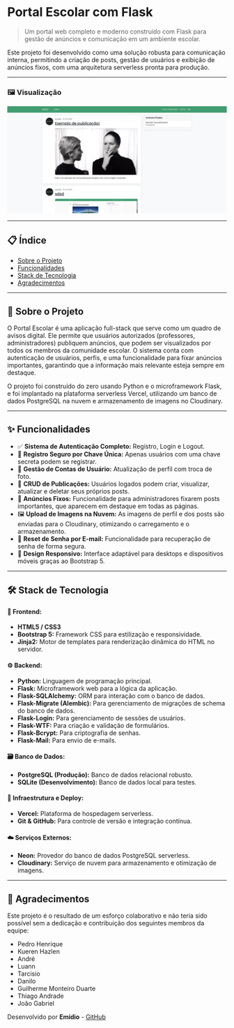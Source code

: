#  Portal Escolar com Flask

> Um portal web completo e moderno construído com Flask para gestão de anúncios e comunicação em um ambiente escolar.

Este projeto foi desenvolvido como uma solução robusta para comunicação interna, permitindo a criação de posts, gestão de usuários e exibição de anúncios fixos, com uma arquitetura serverless pronta para produção.

---

### 🖼️ Visualização


![Screenshot do Projeto](.//escolaJAC/screenshots/image.png)

---

## 📋 Índice

* [Sobre o Projeto](#-sobre-o-projeto)
* [Funcionalidades](#-funcionalidades)
* [Stack de Tecnologia](#-stack-de-tecnologia)
* [Agradecimentos](#-agradecimentos)

---

## 📖 Sobre o Projeto

O Portal Escolar é uma aplicação full-stack que serve como um quadro de avisos digital. Ele permite que usuários autorizados (professores, administradores) publiquem anúncios, que podem ser visualizados por todos os membros da comunidade escolar. O sistema conta com autenticação de usuários, perfis, e uma funcionalidade para fixar anúncios importantes, garantindo que a informação mais relevante esteja sempre em destaque.

O projeto foi construído do zero usando Python e o microframework Flask, e foi implantado na plataforma serverless Vercel, utilizando um banco de dados PostgreSQL na nuvem e armazenamento de imagens no Cloudinary.

---

## ✨ Funcionalidades

* ✅ **Sistema de Autenticação Completo:** Registro, Login e Logout.
* 🔑 **Registro Seguro por Chave Única:** Apenas usuários com uma chave secreta podem se registrar.
* 👤 **Gestão de Contas de Usuário:** Atualização de perfil com troca de foto.
* 📝 **CRUD de Publicações:** Usuários logados podem criar, visualizar, atualizar e deletar seus próprios posts.
* 📌 **Anúncios Fixos:** Funcionalidade para administradores fixarem posts importantes, que aparecem em destaque em todas as páginas.
* 🖼️ **Upload de Imagens na Nuvem:** As imagens de perfil e dos posts são enviadas para o Cloudinary, otimizando o carregamento e o armazenamento.
* 📧 **Reset de Senha por E-mail:** Funcionalidade para recuperação de senha de forma segura.
* 📱 **Design Responsivo:** Interface adaptável para desktops e dispositivos móveis graças ao Bootstrap 5.

---

## 🛠️ Stack de Tecnologia


#### 🎨 **Frontend:**
* **HTML5 / CSS3**
* **Bootstrap 5:** Framework CSS para estilização e responsividade.
* **Jinja2:** Motor de templates para renderização dinâmica do HTML no servidor.

#### ⚙️ **Backend:**
* **Python:** Linguagem de programação principal.
* **Flask:** Microframework web para a lógica da aplicação.
* **Flask-SQLAlchemy:** ORM para interação com o banco de dados.
* **Flask-Migrate (Alembic):** Para gerenciamento de migrações de schema do banco de dados.
* **Flask-Login:** Para gerenciamento de sessões de usuários.
* **Flask-WTF:** Para criação e validação de formulários.
* **Flask-Bcrypt:** Para criptografia de senhas.
* **Flask-Mail:** Para envio de e-mails.

#### 🗃️ **Banco de Dados:**
* **PostgreSQL (Produção):** Banco de dados relacional robusto.
* **SQLite (Desenvolvimento):** Banco de dados local para testes.

#### 🚀 **Infraestrutura e Deploy:**
* **Vercel:** Plataforma de hospedagem serverless.
* **Git & GitHub:** Para controle de versão e integração contínua.

#### ☁️ **Serviços Externos:**
* **Neon:** Provedor do banco de dados PostgreSQL serverless.
* **Cloudinary:** Serviço de nuvem para armazenamento e otimização de imagens.

---




## 🙏 Agradecimentos

Este projeto é o resultado de um esforço colaborativo e não teria sido possível sem a dedicação e contribuição dos seguintes membros da equipe:

* Pedro Henrique
* Kueren Hazlen
* André
* Luann
* Tarcisio
* Danilo
* Guilherme Monteiro Duarte
* Thiago Andrade
* João Gabriel

Desenvolvido por **Emídio** - [GitHub](https://github.com/emid1-o)